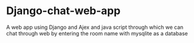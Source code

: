 # Django-chat-web-app
A web app using Django and Ajex  and java script through which we can chat through web by entering the room name  with mysqlite as a database 
